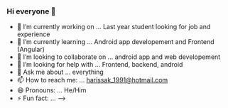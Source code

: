 ### Hi everyone 👋



- 🔭 I’m currently working on ... Last year student looking for job and experience
- 🌱 I’m currently learning ... Android app developement and Frontend (Angular)
- 👯 I’m looking to collaborate on ... android app and web developement
- 🤔 I’m looking for help with ... Frontend, backend, android 
- 💬 Ask me about ... everything
- 📫 How to reach me: ... harissak_1991@hotmail.com   
- 😄 Pronouns: ... He/Him
- ⚡ Fun fact: ... 
-->
